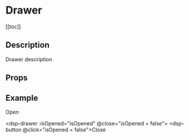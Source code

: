 <script setup>
import { ref } from 'vue';
import component from './index.vue'

const isOpened = ref(false)
</script>

# Drawer

[[toc]]

## Description

Drawer description

## Props

<props-parser :props="component.props" />

## Example

<code-example>
<dsp-button @click="isOpened = true">Open</dsp-button>

<dsp-drawer :isOpened="isOpened" @close="isOpened = false">
  <dsp-button @click="isOpened = false">Close</dsp-button>
</dsp-drawer>

<template v-slot:html>

```html
<dsp-button @click="isOpened = true">Open</dsp-button>

<dsp-drawer :isOpened="isOpened" @close="isOpened = false">
  <dsp-button @click="isOpened = false">Close</dsp-button>
</dsp-drawer>
```

</template>

<template v-slot:js>

```js
const isOpened = ref(false)
```

</template>
</code-example>
